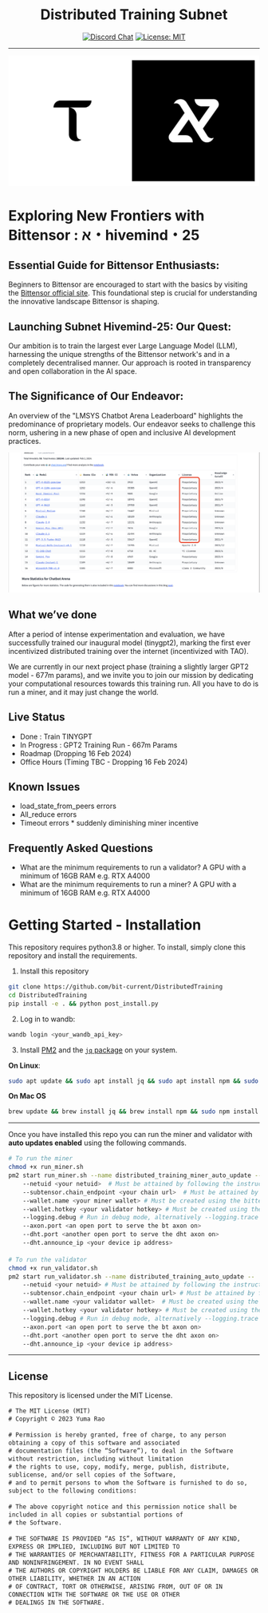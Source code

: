 
<div align="center">

# **Distributed Training Subnet** <!-- omit in toc -->
[![Discord Chat](https://img.shields.io/discord/308323056592486420.svg)](https://discord.gg/bittensor)
[![License: MIT](https://img.shields.io/badge/License-MIT-yellow.svg)](https://opensource.org/licenses/MIT) 

</div>

---

![Subnet25](assets/Subnet25.jpg)

# Exploring New Frontiers with Bittensor : א・hivemind・25

## Essential Guide for Bittensor Enthusiasts:
Beginners to Bittensor are encouraged to start with the basics by visiting the [Bittensor official site](https://www.bittensor.com). This foundational step is crucial for understanding the innovative landscape Bittensor is shaping.

## Launching Subnet Hivemind-25: Our Quest:
Our ambition is to train the largest ever Large Language Model (LLM), harnessing the unique strengths of the Bittensor network's and in a completely decentralised manner. Our approach is rooted in transparency and open collaboration in the AI space. 
## The Significance of Our Endeavor:
An overview of the "LMSYS Chatbot Arena Leaderboard" highlights the predominance of proprietary models. Our endeavor seeks to challenge this norm, ushering in a new phase of open and inclusive AI development practices.

![Subnet25](assets/llmscoreboard.webp)


## What we’ve done 
After a period of intense experimentation and evaluation, we have successfully trained our inaugural model (tinygpt2), marking the first ever incentivized distributed training over the internet (incentivized with TAO). 

We are currently in our next project phase  (training a slightly larger GPT2 model - 677m params), and we invite you to join our mission by dedicating your computational resources towards this training run. All you have to do is run a miner, and it may just change the world.

## Live Status 
* Done : Train TINYGPT  
* In Progress : GPT2 Training Run - 667m Params
* Roadmap (Dropping 16 Feb 2024)
* Office Hours (Timing TBC - Dropping 16 Feb 2024)


## Known Issues
* load_state_from_peers errors
* ⁠All_reduce errors
* Timeout errors
⁠* suddenly diminishing miner incentive

## Frequently Asked Questions
* What are the minimum requirements to run a validator? A GPU with a minimum of 16GB RAM e.g. RTX A4000
* What are the minimum requirements to run a miner? A GPU with a minimum of 16GB RAM e.g. RTX A4000



# Getting Started - Installation
This repository requires python3.8 or higher. To install, simply clone this repository and install the requirements.

1. Install this repository
```bash
git clone https://github.com/bit-current/DistributedTraining
cd DistributedTraining
pip install -e . && python post_install.py
```

2. Log in to wandb:
```bash
wandb login <your_wandb_api_key>
```

3. Install [PM2](https://pm2.io/docs/runtime/guide/installation/) and the [`jq` package](https://jqlang.github.io/jq/) on your system.

**On Linux**:
```bash
sudo apt update && sudo apt install jq && sudo apt install npm && sudo npm install pm2 -g && pm2 update
``` 
**On Mac OS**
```bash
brew update && brew install jq && brew install npm && sudo npm install pm2 -g && pm2 update
```
---

Once you have installed this repo you can run the miner and validator with **auto updates enabled** using the following commands.
```bash
# To run the miner
chmod +x run_miner.sh
pm2 start run_miner.sh --name distributed_training_miner_auto_update --
    --netuid <your netuid>  # Must be attained by following the instructions in the docs/running_on_*.md files
    --subtensor.chain_endpoint <your chain url>  # Must be attained by following the instructions in the docs/running_on_*.md files
    --wallet.name <your miner wallet> # Must be created using the bittensor-cli
    --wallet.hotkey <your validator hotkey> # Must be created using the bittensor-cli
    --logging.debug # Run in debug mode, alternatively --logging.trace for trace mode
    --axon.port <an open port to serve the bt axon on>
    --dht.port <another open port to serve the dht axon on>
    --dht.announce_ip <your device ip address>

# To run the validator
chmod +x run_validator.sh
pm2 start run_validator.sh --name distributed_training_auto_update --
    --netuid <your netuid> # Must be attained by following the instructions in the docs/running_on_*.md files
    --subtensor.chain_endpoint <your chain url> # Must be attained by following the instructions in the docs/running_on_*.md files
    --wallet.name <your validator wallet>  # Must be created using the bittensor-cli
    --wallet.hotkey <your validator hotkey> # Must be created using the bittensor-cli
    --logging.debug # Run in debug mode, alternatively --logging.trace for trace mode
    --axon.port <an open port to serve the bt axon on>
    --dht.port <another open port to serve the dht axon on>
    --dht.announce_ip <your device ip address>
```

</div>

---

## License
This repository is licensed under the MIT License.
```text
# The MIT License (MIT)
# Copyright © 2023 Yuma Rao

# Permission is hereby granted, free of charge, to any person obtaining a copy of this software and associated
# documentation files (the “Software”), to deal in the Software without restriction, including without limitation
# the rights to use, copy, modify, merge, publish, distribute, sublicense, and/or sell copies of the Software,
# and to permit persons to whom the Software is furnished to do so, subject to the following conditions:

# The above copyright notice and this permission notice shall be included in all copies or substantial portions of
# the Software.

# THE SOFTWARE IS PROVIDED “AS IS”, WITHOUT WARRANTY OF ANY KIND, EXPRESS OR IMPLIED, INCLUDING BUT NOT LIMITED TO
# THE WARRANTIES OF MERCHANTABILITY, FITNESS FOR A PARTICULAR PURPOSE AND NONINFRINGEMENT. IN NO EVENT SHALL
# THE AUTHORS OR COPYRIGHT HOLDERS BE LIABLE FOR ANY CLAIM, DAMAGES OR OTHER LIABILITY, WHETHER IN AN ACTION
# OF CONTRACT, TORT OR OTHERWISE, ARISING FROM, OUT OF OR IN CONNECTION WITH THE SOFTWARE OR THE USE OR OTHER
# DEALINGS IN THE SOFTWARE.
```
